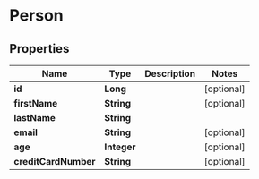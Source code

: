 

# Person

## Properties

Name | Type | Description | Notes
------------ | ------------- | ------------- | -------------
**id** | **Long** |  |  [optional]
**firstName** | **String** |  |  [optional]
**lastName** | **String** |  | 
**email** | **String** |  |  [optional]
**age** | **Integer** |  |  [optional]
**creditCardNumber** | **String** |  |  [optional]



